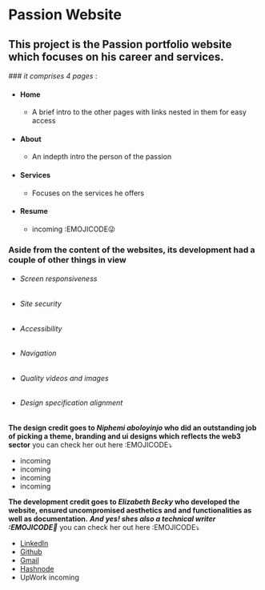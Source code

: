 # Passion Website


## This project is the Passion portfolio website which focuses on his career and services. #####

*### it comprises 4 pages* :
- #### Home
  - A brief intro to the other pages with links nested in them for easy access
- #### About
  - An indepth intro the person of the passion 
- #### Services
  - Focuses on the services he offers 
- #### Resume
  - incoming :EMOJICODE😜

### Aside from the content of the websites, its development had a couple of other things in view

- ###### Screen responsiveness
- ###### Site security
- ###### Accessibility
- ###### Navigation
- ###### Quality videos and images
- ###### Design specification alignment
  
**The design credit goes to _Niphemi aboloyinjo_ who did an outstanding job of picking a theme, branding and ui designs which reflects the web3 sector**
you can check her out here :EMOJICODE⤵️

- incoming
- incoming
- incoming
- incoming

**The development credit goes to _Elizabeth Becky_ who developed the website, ensured uncompromised aesthetics and and functionalities as well as documentation.**
***And yes! shes also a technical writer :EMOJICODE🫣***
you can check her out here :EMOJICODE⤵️

- [LinkedIn](www.linkedin.com/in/elizabethmomoh) 
- [Github](https://github.com/Messrsbecky)
- [Gmail](momohelizabethbecky@gmail.com)
- [Hashnode](momohelizabethbecky@gmail.com)
- UpWork incoming


 
